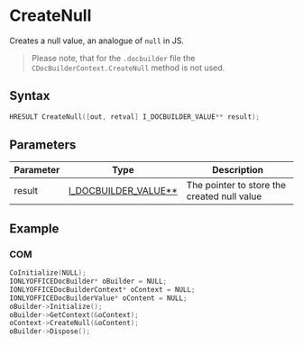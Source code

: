 # CreateNull

Creates a null value, an analogue of `null` in JS.

> Please note, that for the `.docbuilder` file the `CDocBuilderContext.CreateNull` method is not used.

## Syntax

```cpp
HRESULT CreateNull([out, retval] I_DOCBUILDER_VALUE** result);
```

## Parameters

| Parameter | Type                                                            | Description                                 |
| --------- | --------------------------------------------------------------- | ------------------------------------------- |
| result    | [I_DOCBUILDER_VALUE**](../CDocBuilderValue/CDocBuilderValue.md) | The pointer to store the created null value |

## Example

### COM

```cpp
CoInitialize(NULL);
IONLYOFFICEDocBuilder* oBuilder = NULL;
IONLYOFFICEDocBuilderContext* oContext = NULL;
IONLYOFFICEDocBuilderValue* oContent = NULL;
oBuilder->Initialize();
oBuilder->GetContext(&oContext);
oContext->CreateNull(&oContent);
oBuilder->Dispose();
```
